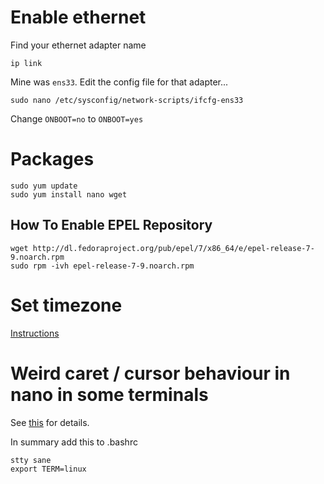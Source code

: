 # Enable ethernet
Find your ethernet adapter name

`ip link`

Mine was `ens33`. Edit the config file for that adapter...

`sudo nano /etc/sysconfig/network-scripts/ifcfg-ens33`

Change `ONBOOT=no` to `ONBOOT=yes`

# Packages
```
sudo yum update
sudo yum install nano wget
```

## How To Enable EPEL Repository
```
wget http://dl.fedoraproject.org/pub/epel/7/x86_64/e/epel-release-7-9.noarch.rpm
sudo rpm -ivh epel-release-7-9.noarch.rpm
```

# Set timezone
[Instructions](https://www.cyberciti.biz/faq/centos-linux-6-7-changing-timezone-command-line/)


# Weird caret / cursor behaviour in nano in some terminals
See [this](https://github.com/Microsoft/WSL/issues/1436) for details.

In summary add this to .bashrc
```
stty sane
export TERM=linux
```

